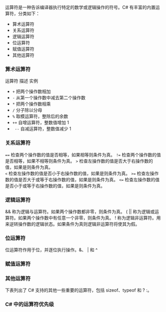 运算符是一种告诉编译器执行特定的数学或逻辑操作的符号。C# 有丰富的内置运算符，分类如下：
* 算术运算符
* 关系运算符
* 逻辑运算符
* 位运算符
* 赋值运算符
* 其他运算符

### 算术运算符

运算符	描述	实例
* `+`	把两个操作数相加
* `-`	从第一个操作数中减去第二个操作数
* `*`	把两个操作数相乘	
* `/`	分子除以分母
* `%`	取模运算符，整除后的余数	
* `++`	自增运算符，整数值增加 1	
* ` --`      自减运算符，整数值减少 1	

### 关系运算符

`==`	检查两个操作数的值是否相等，如果相等则条件为真。
`!=`	检查两个操作数的值是否相等，如果不相等则条件为真。
`>`	检查左操作数的值是否大于右操作数的值，如果是则条件为真。	
`<`	检查左操作数的值是否小于右操作数的值，如果是则条件为真。
`>=`	检查左操作数的值是否大于或等于右操作数的值，如果是则条件为真。
`<=`    检查左操作数的值是否小于或等于右操作数的值，如果是则条件为真。

### 逻辑运算符

&&	称为逻辑与运算符。如果两个操作数都非零，则条件为真。	(
||	称为逻辑或运算符。如果两个操作数中有任意一个非零，则条件为真。	
!	称为逻辑非运算符。用来逆转操作数的逻辑状态。如果条件为真则逻辑非运算符将使其为假。

### 位运算符

位运算符作用于位，并逐位执行操作。&、 | 和 ^ 

### 赋值运算符

### 其他运算符

下表列出了 C# 支持的其他一些重要的运算符，包括 sizeof、typeof 和 ? :。

### C# 中的运算符优先级
